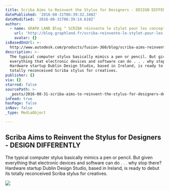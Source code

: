 ```yaml
---
title: Scriba Aims to Reinvent the Stylus for Designers - DESIGN DIFFERENTLY
datePublished: '2016-08-31T06:39:32.348Z'
dateModified: '2016-08-31T06:39:14.610Z'
author:
  - name: GRAPH LAND Blog " SCRIBA réinvente le stylet pour les concepteurs
    url: 'http://blog.graphland.fr/scriba-reinvente-le-stylet-pour-les-concepteurs/'
    avatar: {}
isBasedOnUrl: >-
  http://www.autodesk.com/products/fusion-360/blog/scriba-aims-reinvent-stylus-designers/?linkId=28083369
description: >-
  The typical computer stylus basically mimics a pen or pencil. But given
  everything that electronic devices and software can do . . . why stop there?
  Hardware startup Dublin Design Studio, based in Ireland, is ready to debut its
  totally reconceived Scriba stylus for creatives.
publisher: {}
via: {}
starred: false
sourcePath: >-
  _posts/2016-08-31-scriba-aims-to-reinvent-the-stylus-for-designers-design-di.md
inFeed: true
hasPage: false
inNav: false
_type: MediaObject

---
```

<article style=""><h1>Scriba Aims to Reinvent the Stylus for Designers - DESIGN DIFFERENTLY</h1><p>The typical computer stylus basically mimics a pen or pencil. But given everything that electronic devices and software can do . . . why stop there? Hardware startup Dublin Design Studio, based in Ireland, is ready to debut its totally reconceived Scriba stylus for creatives.</p><img src="http://www.autodesk.com/products/fusion-360/blog/wp-content/uploads/2016/06/Scriba4-1.jpg" /></article>